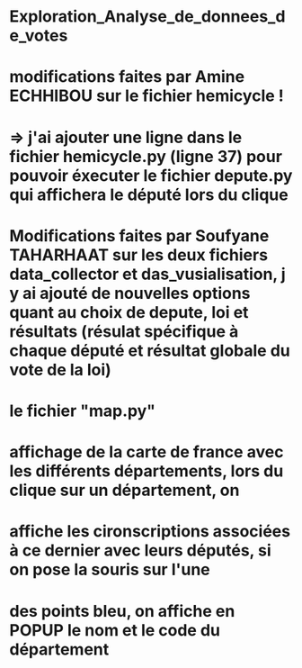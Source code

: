 # Exploration_Analyse_de_donnees_de_votes

# modifications faites par Amine ECHHIBOU sur le fichier hemicycle !
# => j'ai ajouter une ligne dans le fichier hemicycle.py (ligne 37) pour pouvoir éxecuter le fichier depute.py qui affichera le député lors du clique 

# Modifications faites par Soufyane TAHARHAAT sur les deux fichiers data_collector et das_vusialisation, j y ai ajouté de nouvelles options quant au choix de depute, loi et résultats (résulat spécifique à chaque député et résultat globale du vote de la loi)

# le fichier "map.py"
# affichage de la carte de france avec les différents départements, lors du clique sur un département, on
# affiche  les cironscriptions associées à ce dernier avec leurs députés, si on pose la souris sur l'une
# des points bleu, on affiche en POPUP le nom et le code du département
